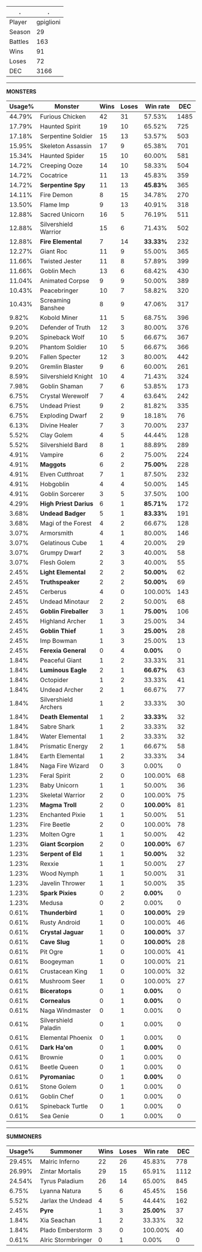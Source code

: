 .|.
|-|-
Player|gpiglioni
Season|29
Battles|163
Wins|91
Loses|72
DEC|3166

---
**MONSTERS**

Usage%|Monster|Wins|Loses|Win rate|DEC|
-|-|-|-|-|-|
44.79%|Furious Chicken|42|31|57.53%|1485|
17.79%|Haunted Spirit|19|10|65.52%|725|
17.18%|Serpentine Soldier|15|13|53.57%|503|
15.95%|Skeleton Assassin|17|9|65.38%|701|
15.34%|Haunted Spider|15|10|60.00%|581|
14.72%|Creeping Ooze|14|10|58.33%|504|
14.72%|Cocatrice|11|13|45.83%|359|
14.72%|**Serpentine Spy**|11|13|**45.83%**|365|
14.11%|Fire Demon|8|15|34.78%|270|
13.50%|Flame Imp|9|13|40.91%|318|
12.88%|Sacred Unicorn|16|5|76.19%|511|
12.88%|Silvershield Warrior|15|6|71.43%|502|
12.88%|**Fire Elemental**|7|14|**33.33%**|232|
12.27%|Giant Roc|11|9|55.00%|365|
11.66%|Twisted Jester|11|8|57.89%|399|
11.66%|Goblin Mech|13|6|68.42%|430|
11.04%|Animated Corpse|9|9|50.00%|389|
10.43%|Peacebringer|10|7|58.82%|320|
10.43%|Screaming Banshee|8|9|47.06%|317|
9.82%|Kobold Miner|11|5|68.75%|396|
9.20%|Defender of Truth|12|3|80.00%|376|
9.20%|Spineback Wolf|10|5|66.67%|367|
9.20%|Phantom Soldier|10|5|66.67%|366|
9.20%|Fallen Specter|12|3|80.00%|442|
9.20%|Gremlin Blaster|9|6|60.00%|261|
8.59%|Silvershield Knight|10|4|71.43%|324|
7.98%|Goblin Shaman|7|6|53.85%|173|
6.75%|Crystal Werewolf|7|4|63.64%|242|
6.75%|Undead Priest|9|2|81.82%|335|
6.75%|Exploding Dwarf|2|9|18.18%|76|
6.13%|Divine Healer|7|3|70.00%|237|
5.52%|Clay Golem|4|5|44.44%|128|
5.52%|Silvershield Bard|8|1|88.89%|289|
4.91%|Vampire|6|2|75.00%|224|
4.91%|**Maggots**|6|2|**75.00%**|228|
4.91%|Elven Cutthroat|7|1|87.50%|232|
4.91%|Hobgoblin|4|4|50.00%|145|
4.91%|Goblin Sorcerer|3|5|37.50%|100|
4.29%|**High Priest Darius**|6|1|**85.71%**|172|
3.68%|**Undead Badger**|5|1|**83.33%**|191|
3.68%|Magi of the Forest|4|2|66.67%|128|
3.07%|Armorsmith|4|1|80.00%|146|
3.07%|Gelatinous Cube|1|4|20.00%|29|
3.07%|Grumpy Dwarf|2|3|40.00%|58|
3.07%|Flesh Golem|2|3|40.00%|55|
2.45%|**Light Elemental**|2|2|**50.00%**|62|
2.45%|**Truthspeaker**|2|2|**50.00%**|69|
2.45%|Cerberus|4|0|100.00%|143|
2.45%|Undead Minotaur|2|2|50.00%|68|
2.45%|**Goblin Fireballer**|3|1|**75.00%**|106|
2.45%|Highland Archer|1|3|25.00%|34|
2.45%|**Goblin Thief**|1|3|**25.00%**|28|
2.45%|Imp Bowman|1|3|25.00%|13|
2.45%|**Ferexia General**|0|4|**0.00%**|0|
1.84%|Peaceful Giant|1|2|33.33%|31|
1.84%|**Luminous Eagle**|2|1|**66.67%**|63|
1.84%|Octopider|1|2|33.33%|41|
1.84%|Undead Archer|2|1|66.67%|77|
1.84%|Silvershield Archers|1|2|33.33%|30|
1.84%|**Death Elemental**|1|2|**33.33%**|32|
1.84%|Sabre Shark|1|2|33.33%|32|
1.84%|Water Elemental|1|2|33.33%|32|
1.84%|Prismatic Energy|2|1|66.67%|58|
1.84%|Earth Elemental|1|2|33.33%|34|
1.84%|Naga Fire Wizard|0|3|0.00%|0|
1.23%|Feral Spirit|2|0|100.00%|68|
1.23%|Baby Unicorn|1|1|50.00%|36|
1.23%|Skeletal Warrior|2|0|100.00%|75|
1.23%|**Magma Troll**|2|0|**100.00%**|81|
1.23%|Enchanted Pixie|1|1|50.00%|51|
1.23%|Fire Beetle|2|0|100.00%|78|
1.23%|Molten Ogre|1|1|50.00%|42|
1.23%|**Giant Scorpion**|2|0|**100.00%**|67|
1.23%|**Serpent of Eld**|1|1|**50.00%**|32|
1.23%|Rexxie|1|1|50.00%|27|
1.23%|Wood Nymph|1|1|50.00%|31|
1.23%|Javelin Thrower|1|1|50.00%|35|
1.23%|**Spark Pixies**|0|2|**0.00%**|0|
1.23%|Medusa|0|2|0.00%|0|
0.61%|**Thunderbird**|1|0|**100.00%**|29|
0.61%|Rusty Android|1|0|100.00%|46|
0.61%|**Crystal Jaguar**|1|0|**100.00%**|37|
0.61%|**Cave Slug**|1|0|**100.00%**|28|
0.61%|Pit Ogre|1|0|100.00%|41|
0.61%|Boogeyman|1|0|100.00%|21|
0.61%|Crustacean King|1|0|100.00%|32|
0.61%|Mushroom Seer|1|0|100.00%|27|
0.61%|**Biceratops**|0|1|**0.00%**|0|
0.61%|**Cornealus**|0|1|**0.00%**|0|
0.61%|Naga Windmaster|0|1|0.00%|0|
0.61%|Silvershield Paladin|0|1|0.00%|0|
0.61%|Elemental Phoenix|0|1|0.00%|0|
0.61%|**Dark Ha'on**|0|1|**0.00%**|0|
0.61%|Brownie|0|1|0.00%|0|
0.61%|Beetle Queen|0|1|0.00%|0|
0.61%|**Pyromaniac**|0|1|**0.00%**|0|
0.61%|Stone Golem|0|1|0.00%|0|
0.61%|Goblin Chef|0|1|0.00%|0|
0.61%|Spineback Turtle|0|1|0.00%|0|
0.61%|Sea Genie|0|1|0.00%|0|

---
**SUMMONERS**

Usage%|Summoner|Wins|Loses|Win rate|DEC|
-|-|-|-|-|-|
29.45%|Malric Inferno|22|26|45.83%|778|
26.99%|Zintar Mortalis|29|15|65.91%|1112|
24.54%|Tyrus Paladium|26|14|65.00%|845|
6.75%|Lyanna Natura|5|6|45.45%|156|
5.52%|Jarlax the Undead|4|5|44.44%|162|
2.45%|**Pyre**|1|3|**25.00%**|37|
1.84%|Xia Seachan|1|2|33.33%|32|
1.84%|Plado Emberstorm|3|0|100.00%|40|
0.61%|Alric Stormbringer|0|1|0.00%|0|
